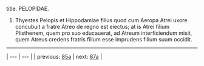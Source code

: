 title. PELOPIDAE.



1. Thyestes Pelopis et Hippodamiae filius quod cum Aeropa Atrei uxore concubuit a fratre Atreo de regno est eiectus; at is Atrei filium Plisthenem, quem pro suo educauerat, ad Atreum interficiendum misit, quem Atreus credens fratris filium esse imprudens filium suum occidit.



---

| --- | --- |
| previous: [85a](../85a/) | next: [87a](../87a/) |